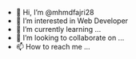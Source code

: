 - 👋 Hi, I’m @mhmdfajri28
- 👀 I’m interested in Web Developer
- 🌱 I’m currently learning ...
- 💞️ I’m looking to collaborate on ...
- 📫 How to reach me ...

<!---
mhmdfajri28/mhmdfajri28 is a ✨ special ✨ repository because its `README.md` (this file) appears on your GitHub profile.
You can click the Preview link to take a look at your changes.
--->
